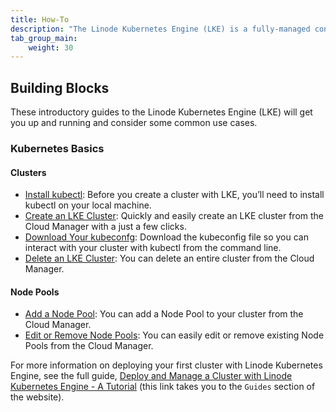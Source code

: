 ```yaml
---
title: How-To
description: "The Linode Kubernetes Engine (LKE) is a fully-managed container orchestration engine for deploying and managing containerized applications and workloads. LKE combines Linode’s ease of use and simple pricing with the infrastructure efficiency of Kubernetes. When you deploy an LKE cluster, you receive a Kubernetes Master at no additional cost; you only pay for the Linodes (worker nodes), NodeBalancers (load balancers), and Block Storage Volumes. Your LKE cluster’s Master node runs the Kubernetes control plane processes – including the API, scheduler, and resource controllers."
tab_group_main:
    weight: 30
---
```


## Building Blocks

These introductory guides to the Linode Kubernetes Engine (LKE) will get you up and running and consider some common use cases.

### Kubernetes Basics

#### Clusters

-  [Install kubectl](/docs/products/kubernetes/how-to/install-kubectl): Before you create a cluster with LKE, you’ll need to install kubectl on your local machine.
-  [Create an LKE Cluster](/docs/products/kubernetes/how-to/create-lke-cluster): Quickly and easily create an LKE cluster from the Cloud Manager with a just a few clicks.
-  [Download Your kubeconfg](/docs/products/kubernetes/how-to/download-kubeconfig): Download the kubeconfig file so you can interact with your cluster with kubectl from the command line.
-  [Delete an LKE Cluster](/docs/products/kubernetes/how-to/delete-cluster): You can delete an entire cluster from the Cloud Manager.

#### Node Pools

-  [Add a Node Pool](/docs/products/kubernetes/how-to/add-node-pool): You can add a Node Pool to your cluster from the Cloud Manager.
-  [Edit or Remove Node Pools](/docs/products/kubernetes/how-to/edit-remove-node-pools): You can easily edit or remove existing Node Pools from the Cloud Manager.

For more information on deploying your first cluster with Linode Kubernetes Engine, see the full guide, [Deploy and Manage a Cluster with Linode Kubernetes Engine - A Tutorial](https://www.linode.com/docs/kubernetes/deploy-and-manage-a-cluster-with-linode-kubernetes-engine-a-tutorial/) (this link takes you to the `Guides` section of the website).
